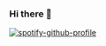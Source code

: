### Hi there 👋
[![spotify-github-profile](https://spotify-github-profile.vercel.app/api/view?uid=pai06ivqc7aszenviv1uz8pcw&cover_image=true&theme=default&show_offline=false&background_color=121212&interchange=true)](https://github.com/kittinan/spotify-github-profile)
<!--
**AgusWorld/agusworld** is a ✨ _special_ ✨ repository because its `README.md` (this file) appears on your GitHub profile.

Here are some ideas to get you started:

- 🔭 I’m currently working on ...
- 🌱 I’m currently learning ...
- 👯 I’m looking to collaborate on ...
- 🤔 I’m looking for help with ...
- 💬 Ask me about ...
- 📫 How to reach me: ...
- 😄 Pronouns: ...
- ⚡ Fun fact: ...
-->
